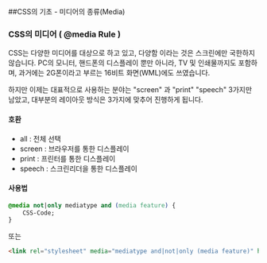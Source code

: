 ##CSS의 기초 - 미디어의 종류(Media)

### CSS의 미디어 ( @media Rule )
CSS는 다양한 미디어를 대상으로 하고 있고, 다양함 이라는 것은 스크린에만 국한하지 않습니다.
PC의 모니터, 핸드폰의 디스플레이 뿐만 아니라, TV 및 인쇄물까지도 포함하며, 과거에는 2G폰이라고 부르는 
16비트 화면(WML)에도 쓰였습니다.

하지만 이제는 대표적으로 사용하는 분야는 "screen" 과 "print" "speech" 3가지만 남았고,
대부분의 레이아웃 방식은 3가지에 맞추어 진행하게 됩니다.

#### 호환
- all : 전체 선택
- screen : 브라우저를 통한 디스플레이
- print : 프린터를 통한 디스플레이
- speech : 스크린리더을 통한 디스플레이

#### 사용법
```css
@media not|only mediatype and (media feature) {
    CSS-Code;
}
```
또는
```html
<link rel="stylesheet" media="mediatype and|not|only (media feature)" href="mystylesheet.css">
```
